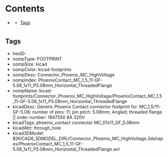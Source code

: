 



Contents
========

* [](#)
	* [Tags](#tags)

# 

## Tags

- hexID: 
- oompType: FOOTPRINT
- oompSize: kicad
- oompColor: kicad-footprints
- oompDesc: Connector_Phoenix_MC_HighVoltage
- oompIndex: PhoenixContact_MC_1,5_11-GF-5.08_1x11_P5.08mm_Horizontal_ThreadedFlange
- oompName: kicad-footprints/Connector_Phoenix_MC_HighVoltage/PhoenixContact_MC_1,5_11-GF-5.08_1x11_P5.08mm_Horizontal_ThreadedFlange
- kicadDesc: Generic Phoenix Contact connector footprint for: MC_1,5/11-GF-5.08; number of pins: 11; pin pitch: 5.08mm; Angled; threaded flange || order number: 1847550 8A 320V
- kicadTags: phoenix_contact connector MC_01x11_GF_5.08mm
- kicadAttr: through_hole
- kicad3DModel: ${KICAD6_3DMODEL_DIR}/Connector_Phoenix_MC_HighVoltage.3dshapes/PhoenixContact_MC_1,5_11-GF-5.08_1x11_P5.08mm_Horizontal_ThreadedFlange.wrl
